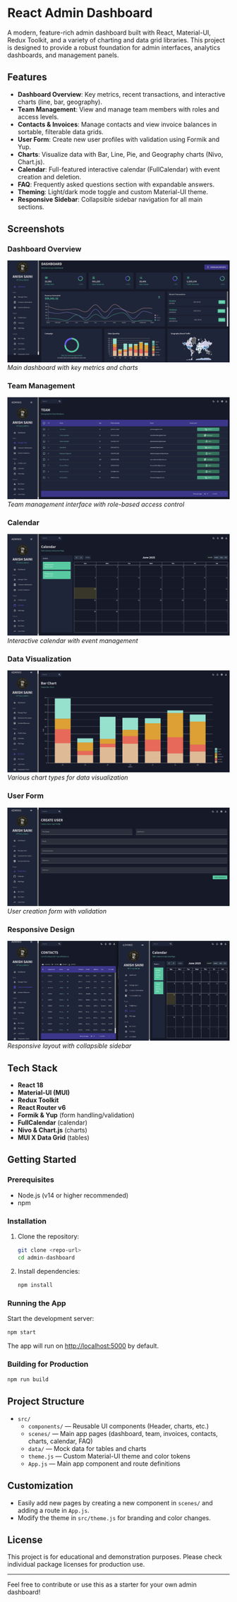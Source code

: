 # React Admin Dashboard

A modern, feature-rich admin dashboard built with React, Material-UI, Redux Toolkit, and a variety of charting and data grid libraries. This project is designed to provide a robust foundation for admin interfaces, analytics dashboards, and management panels.

## Features

- **Dashboard Overview**: Key metrics, recent transactions, and interactive charts (line, bar, geography).
- **Team Management**: View and manage team members with roles and access levels.
- **Contacts & Invoices**: Manage contacts and view invoice balances in sortable, filterable data grids.
- **User Form**: Create new user profiles with validation using Formik and Yup.
- **Charts**: Visualize data with Bar, Line, Pie, and Geography charts (Nivo, Chart.js).
- **Calendar**: Full-featured interactive calendar (FullCalendar) with event creation and deletion.
- **FAQ**: Frequently asked questions section with expandable answers.
- **Theming**: Light/dark mode toggle and custom Material-UI theme.
- **Responsive Sidebar**: Collapsible sidebar navigation for all main sections.

## Screenshots

### Dashboard Overview
![Dashboard](screenshots/dashboard.png)
*Main dashboard with key metrics and charts*

### Team Management
![Team Management](screenshots/team-management.png)
*Team management interface with role-based access control*

### Calendar
![Calendar](screenshots/calendar.png)
*Interactive calendar with event management*

### Data Visualization
![Charts](screenshots/charts.png)
*Various chart types for data visualization*

### User Form
![Form](screenshots/form.png)
*User creation form with validation*

### Responsive Design
![Responsive Layout](screenshots/responsive-layout.png)
*Responsive layout with collapsible sidebar*

## Tech Stack

- **React 18**
- **Material-UI (MUI)**
- **Redux Toolkit**
- **React Router v6**
- **Formik & Yup** (form handling/validation)
- **FullCalendar** (calendar)
- **Nivo & Chart.js** (charts)
- **MUI X Data Grid** (tables)

## Getting Started

### Prerequisites
- Node.js (v14 or higher recommended)
- npm

### Installation

1. Clone the repository:
   ```bash
   git clone <repo-url>
   cd admin-dashboard
   ```
2. Install dependencies:
   ```bash
   npm install
   ```

### Running the App

Start the development server:
```bash
npm start
```
The app will run on [http://localhost:5000](http://localhost:5000) by default.

### Building for Production
```bash
npm run build
```

## Project Structure

- `src/`
  - `components/` — Reusable UI components (Header, charts, etc.)
  - `scenes/` — Main app pages (dashboard, team, invoices, contacts, charts, calendar, FAQ)
  - `data/` — Mock data for tables and charts
  - `theme.js` — Custom Material-UI theme and color tokens
  - `App.js` — Main app component and route definitions

## Customization
- Easily add new pages by creating a new component in `scenes/` and adding a route in `App.js`.
- Modify the theme in `src/theme.js` for branding and color changes.

## License
This project is for educational and demonstration purposes. Please check individual package licenses for production use.

---

Feel free to contribute or use this as a starter for your own admin dashboard!
